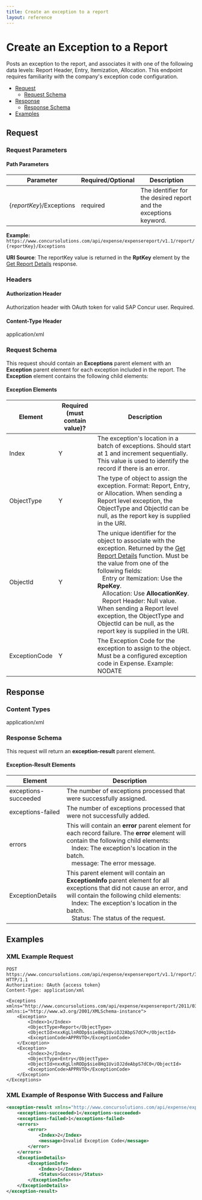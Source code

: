 ```yaml
---
title: Create an exception to a report
layout: reference
---
```


# Create an Exception to a Report

Posts an exception to the report, and associates it with one of the following data levels: Report Header, Entry, Itemization, Allocation. This endpoint requires familiarity with the company's exception code configuration.

* [Request](#request)
  * [Request Schema](#req-schema)
* [Response](#response)
  * [Response Schema](#res-schema)
* [Examples](#examples)

## <a name="request"></a>Request

### Request Parameters

#### Path Parameters

| Parameter |Required/Optional| Description |
|-----------------|--------|-----------------------------|
|{_reportKey_}/Exceptions| required | The identifier for the desired report and the exceptions keyword.|

**Example:** `https://www.concursolutions.com/api/expense/expensereport/v1.1/report/{reportKey}/Exceptions`

**URI Source**:
The reportKey value is returned in the **RptKey** element by the [Get Report Details][1] response.

### Headers

#### Authorization Header

Authorization header with OAuth token for valid SAP Concur user. Required.

#### Content-Type Header
application/xml

### <a name="req-schema"></a>Request Schema
This request should contain an **Exceptions** parent element with an **Exception** parent element for each exception included in the report. The **Exception** element contains the following child elements:  

#### Exception Elements

|Element | Required (must contain value)? | Description |
--- | --- | ---
Index | Y | The exception's location in a batch of exceptions. Should start at 1 and increment sequentially. This value is used to identify the record if there is an error.
ObjectType | Y | The type of object to assign the exception. Format: Report, Entry, or Allocation. When sending a Report level exception, the ObjectType and ObjectId can be null, as the report key is supplied in the URI.
ObjectId | Y | The unique identifier for the object to associate with the exception. Returned by the [Get Report Details][1] function. Must be the value from one of the following fields:<br/>&nbsp;&nbsp;&nbsp;Entry or Itemization: Use the **RpeKey**.<br/>&nbsp;&nbsp;&nbsp;Allocation: Use **AllocationKey**.<br/>&nbsp;&nbsp;&nbsp;Report Header: Null value. When sending a Report level exception, the ObjectType and ObjectId can be null, as the report key is supplied in the URI.
ExceptionCode | Y | The Exception Code for the exception to assign to the object. Must be a configured exception code in Expense. Example: NODATE

##  <a name="response"></a>Response

### Content Types
application/xml

### <a name="res-schema"></a>Response Schema
This request will return an **exception-result** parent element.

#### Exception-Result Elements

Element | Description
--- | ---
exceptions-succeeded | The number of exceptions processed that were successfully assigned.
exceptions-failed | The number of exceptions processed that were not successfully added.
errors | This will contain an **error** parent element for each record failure. The **error** element will contain the following child elements:<br/>&nbsp;&nbsp;&nbsp;Index: The exception's location in the batch.<br/>&nbsp;&nbsp;&nbsp;message: The error message.
ExceptionDetails |This parent element will contain an **ExceptionInfo** parent element for all exceptions that did not cause an error, and will contain the following child elements:<br/>&nbsp;&nbsp;&nbsp;Index: The exception's location in the batch.<br/>&nbsp;&nbsp;&nbsp;Status: The status of the request.

## <a name="examples"></a>Examples

###  XML Example Request

```http
POST https://www.concursolutions.com/api/expense/expensereport/v1.1/report/3FK118eIJ844Uwl0HF32/Exceptions HTTP/1.1
Authorization: OAuth {access token}
Content-Type: application/xml

<Exceptions xmlns="http://www.concursolutions.com/api/expense/expensereport/2011/03" xmlns:i="http://www.w3.org/2001/XMLSchema-instance">
    <Exception>
        <Index>1</Index>
        <ObjectType>Report</ObjectType>
        <ObjectId>nxxKgLlnRODp$sie8Hq1UviOJ2AbpS7dCP</ObjectId>
        <ExceptionCode>APPRVTO</ExceptionCode>
    </Exception>
    <Exception>
        <Index>2</Index>
        <ObjectType>Entry</ObjectType>
        <ObjectId>nxxKgLlnRODp$sie8Hq1UviOJ2deAbpS7dC0</ObjectId>
        <ExceptionCode>APPRVTO</ExceptionCode>
    </Exception>
</Exceptions>
```

### XML Example of Response With Success and Failure

```xml
<exception-result xmlns="http://www.concursolutions.com/api/expense/expensereport/2011/03" xmlns:i="http://www.w3.org/2001/XMLSchema-instance">
    <exceptions-succeeded>1</exceptions-succeeded>
    <exceptions-failed>1</exceptions-failed>
    <errors>
        <error>
            <Index>2</Index>
            <message>Invalid Exception Code</message>
        </error>
    </errors>
    <ExceptionDetails>
        <ExceptionInfo>
            <Index>1</Index>
            <Status>Success</Status>
        </ExceptionInfo>
    </ExceptionDetails>
</exception-result>
```



[1]: /api-reference/expense/expense-report/v3.reports.html#getID
[2]: https://developer.concur.com/reference/http-codes
